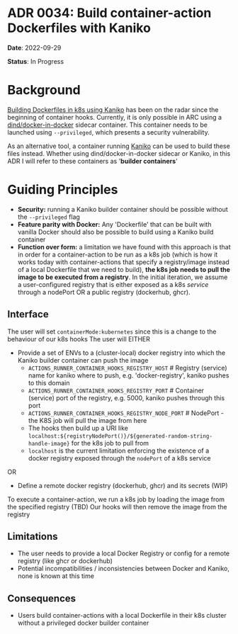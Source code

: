 # ADR 0034: Build container-action Dockerfiles with Kaniko

**Date**: 2022-09-29

**Status**: In Progress

# Background

[Building Dockerfiles in k8s using Kaniko](https://github.com/actions/runner-container-hooks/issues/23) has been on the radar since the beginning of container hooks.
Currently, it is only possible in ARC using a [dind/docker-in-docker](https://github.com/actions-runner-controller/actions-runner-controller/blob/master/runner/actions-runner-dind.dockerfile) sidecar container. This container needs to be launched using `--privileged`, which presents a security vulnerability.

As an alternative tool, a container running [Kaniko](https://github.com/GoogleContainerTools/kaniko) can be used to build these files instead.
Whether using dind/docker-in-docker sidecar or Kaniko, in this ADR I will refer to these containers as '**builder containers**'

# Guiding Principles
- **Security:** running a Kaniko builder container should be possible without the `--privileged` flag
- **Feature parity with Docker:** Any 'Dockerfile' that can be built with vanilla Docker should also be possible to build using a Kaniko build container
- **Function over form:** a limitation we have found with this approach is that in order for a container-action to be run as a k8s job 
(which is how it works today with container-actions that specify a registry/image instead of a local Dockerfile that we need to build),
**the k8s job needs to pull the image to be executed from a registry**. In the initial iteration, we assume a user-configured registry that is either exposed as a k8s _service_ through a nodePort OR a public registry (dockerhub, ghcr).

## Interface
The user will set `containerMode:kubernetes` since this is a change to the behaviour of our k8s hooks
The user will 
EITHER
- Provide a set of ENVs to a (cluster-local) docker registry into which the Kaniko builder container can push the image
    - `ACTIONS_RUNNER_CONTAINER_HOOKS_REGISTRY_HOST` # Registry (service) name for kaniko where to push, e.g. 'docker-registry', kaniko pushes to this domain
    - `ACTIONS_RUNNER_CONTAINER_HOOKS_REGISTRY_PORT` # Container (service) port of the registry, e.g. 5000, kaniko pushes through this port
    - `ACTIONS_RUNNER_CONTAINER_HOOKS_REGISTRY_NODE_PORT` # NodePort - the K8S job will pull the image from here
    - The hooks then build up a URI like `localhost:${registryNodePort()}/${generated-random-string-handle-image}` for the k8s job to pull from
    - `localhost` is the current limitation enforcing the existence of a docker registry exposed through the `nodePort` of a k8s service

OR

- Define a remote docker registry (dockerhub, ghcr) and its secrets (WIP)

To execute a container-action, we run a k8s job by loading the image from the specified registry
(TBD) Our hooks will then remove the image from the registry


## Limitations
- The user needs to provide a local Docker Registry or config for a remote registry (like ghcr or dockerhub)
- Potential incompatibilities / inconsistencies between Docker and Kaniko, none is known at this time

## Consequences
- Users build container-actions with a local Dockerfile in their k8s cluster without a privileged docker builder container
